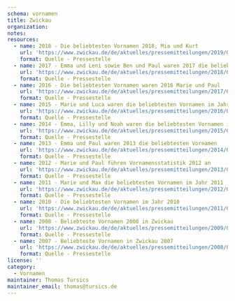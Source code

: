 ```yaml
---
schema: vornamen
title: Zwickau
organization: 
notes: 
resources:
  - name: 2018 - Die beliebtesten Vornamen 2018, Mia und Kurt
    url: 'https://www.zwickau.de/de/aktuelles/pressemitteilungen/2019/01/002.php?s=3366d148ff4b0c5444bd75e4d426b74e'
    format: Quelle - Pressestelle
  - name: 2017 - Emma und Leni sowie Ben und Paul waren 2017 die beliebtesten Vornamen
    url: 'https://www.zwickau.de/de/aktuelles/pressemitteilungen/2018/01/0012018.php?s=baa9abe42e7b6d1c9afbb68c14fe2a5d'
    format: Quelle - Pressestelle
  - name: 2016 - Die beliebtesten Vornamen waren 2016 Marie und Paul
    url: 'https://www.zwickau.de/de/aktuelles/pressemitteilungen/2017/01/002.php?s=baa9abe42e7b6d1c9afbb68c14fe2a5d'
    format: Quelle - Pressestelle
  - name: 2015 - Marie und Luca waren die beliebtesten Vornamen im Jahr 2015
    url: 'https://www.zwickau.de/de/aktuelles/pressemitteilungen/2016/01/001.php?s=baa9abe42e7b6d1c9afbb68c14fe2a5d'
    format: Quelle - Pressestelle
  - name: 2014 - Emma, Lilly und Noah waren die beliebtesten Vornamen im Jahr 2014
    url: 'https://www.zwickau.de/de/aktuelles/pressemitteilungen/2015/01/003.php?s=baa9abe42e7b6d1c9afbb68c14fe2a5d'
    format: Quelle - Pressestelle
  - name: 2013 - Emma und Paul waren 2013 die beliebtesten Vornamen
    url: 'https://www.zwickau.de/de/aktuelles/pressemitteilungen/2014/01/001.php?s=baa9abe42e7b6d1c9afbb68c14fe2a5d'
    format: Quelle - Pressestelle
  - name: 2012 - Marie und Paul führen Vornamensstatistik 2012 an
    url: 'https://www.zwickau.de/de/aktuelles/pressemitteilungen/2013/01/002.php?s=c8d96a7dbbc189f71282b7340c96a201'
    format: Quelle - Pressestelle
  - name: 2011 - Marie und Max die beliebtesten Vornamen im Jahr 2011
    url: 'https://www.zwickau.de/de/aktuelles/pressemitteilungen/2012/01/001.php?s=c8d96a7dbbc189f71282b7340c96a201'
    format: Quelle - Pressestelle
  - name: 2010 - Die beliebtesten Vornamen im Jahr 2010
    url: 'https://www.zwickau.de/de/aktuelles/pressemitteilungen/2011/01/006.php?s=baa9abe42e7b6d1c9afbb68c14fe2a5d'
    format: Quelle - Pressestelle
  - name: 2008 - Beliebteste Vornamen 2008 in Zwickau
    url: 'https://www.zwickau.de/de/aktuelles/pressemitteilungen/2009/01/012.php?s=baa9abe42e7b6d1c9afbb68c14fe2a5d'
    format: Quelle - Pressestelle
  - name: 2007 - Beliebteste Vornamen in Zwickau 2007
    url: 'https://www.zwickau.de/de/aktuelles/pressemitteilungen/2008/01/18169.php?s=baa9abe42e7b6d1c9afbb68c14fe2a5d'
    format: Quelle - Pressestelle
license: ''
category:
  - Vornamen
maintainer: Thomas Tursics
maintainer_email: thomas@tursics.de
---
```


